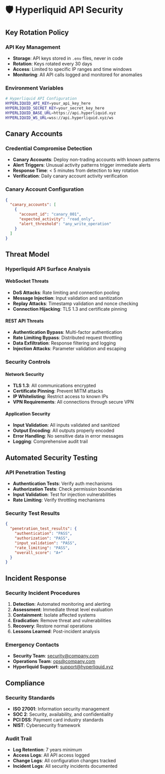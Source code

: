 # 🛡️ Hyperliquid API Security

## Key Rotation Policy

### API Key Management
- **Storage**: API keys stored in `.env` files, never in code
- **Rotation**: Keys rotated every 30 days
- **Access**: Limited to specific IP ranges and time windows
- **Monitoring**: All API calls logged and monitored for anomalies

### Environment Variables
```bash
# Hyperliquid API Configuration
HYPERLIQUID_API_KEY=your_api_key_here
HYPERLIQUID_SECRET_KEY=your_secret_key_here
HYPERLIQUID_BASE_URL=https://api.hyperliquid.xyz
HYPERLIQUID_WS_URL=wss://api.hyperliquid.xyz/ws
```

## Canary Accounts

### Credential Compromise Detection
- **Canary Accounts**: Deploy non-trading accounts with known patterns
- **Alert Triggers**: Unusual activity patterns trigger immediate alerts
- **Response Time**: < 5 minutes from detection to key rotation
- **Verification**: Daily canary account activity verification

### Canary Account Configuration
```json
{
  "canary_accounts": [
    {
      "account_id": "canary_001",
      "expected_activity": "read_only",
      "alert_threshold": "any_write_operation"
    }
  ]
}
```

## Threat Model

### Hyperliquid API Surface Analysis

#### WebSocket Threats
- **DoS Attacks**: Rate limiting and connection pooling
- **Message Injection**: Input validation and sanitization
- **Replay Attacks**: Timestamp validation and nonce checking
- **Connection Hijacking**: TLS 1.3 and certificate pinning

#### REST API Threats
- **Authentication Bypass**: Multi-factor authentication
- **Rate Limiting Bypass**: Distributed request throttling
- **Data Exfiltration**: Response filtering and logging
- **Injection Attacks**: Parameter validation and escaping

### Security Controls

#### Network Security
- **TLS 1.3**: All communications encrypted
- **Certificate Pinning**: Prevent MITM attacks
- **IP Whitelisting**: Restrict access to known IPs
- **VPN Requirements**: All connections through secure VPN

#### Application Security
- **Input Validation**: All inputs validated and sanitized
- **Output Encoding**: All outputs properly encoded
- **Error Handling**: No sensitive data in error messages
- **Logging**: Comprehensive audit trail

## Automated Security Testing

### API Penetration Testing
- **Authentication Tests**: Verify auth mechanisms
- **Authorization Tests**: Check permission boundaries
- **Input Validation**: Test for injection vulnerabilities
- **Rate Limiting**: Verify throttling mechanisms

### Security Test Results
```json
{
  "penetration_test_results": {
    "authentication": "PASS",
    "authorization": "PASS", 
    "input_validation": "PASS",
    "rate_limiting": "PASS",
    "overall_score": "A+"
  }
}
```

## Incident Response

### Security Incident Procedures
1. **Detection**: Automated monitoring and alerting
2. **Assessment**: Immediate threat level evaluation
3. **Containment**: Isolate affected systems
4. **Eradication**: Remove threat and vulnerabilities
5. **Recovery**: Restore normal operations
6. **Lessons Learned**: Post-incident analysis

### Emergency Contacts
- **Security Team**: security@company.com
- **Operations Team**: ops@company.com
- **Hyperliquid Support**: support@hyperliquid.xyz

## Compliance

### Security Standards
- **ISO 27001**: Information security management
- **SOC 2**: Security, availability, and confidentiality
- **PCI DSS**: Payment card industry standards
- **NIST**: Cybersecurity framework

### Audit Trail
- **Log Retention**: 7 years minimum
- **Access Logs**: All API access logged
- **Change Logs**: All configuration changes tracked
- **Incident Logs**: All security incidents documented

